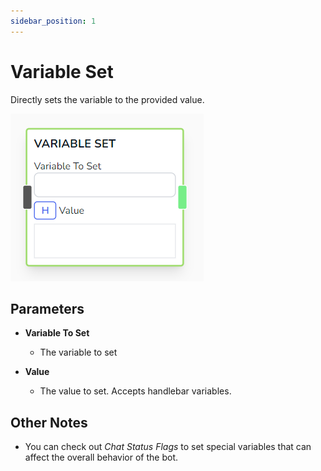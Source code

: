 ```yaml
---
sidebar_position: 1
---
```


# Variable Set

Directly sets the variable to the provided value.

![alt text](image.png)

## Parameters

- **Variable To Set**

  - The variable to set

- **Value**

  - The value to set. Accepts handlebar variables.

## Other Notes

- You can check out _Chat Status Flags_ to set special variables that can affect the overall behavior of the bot.

